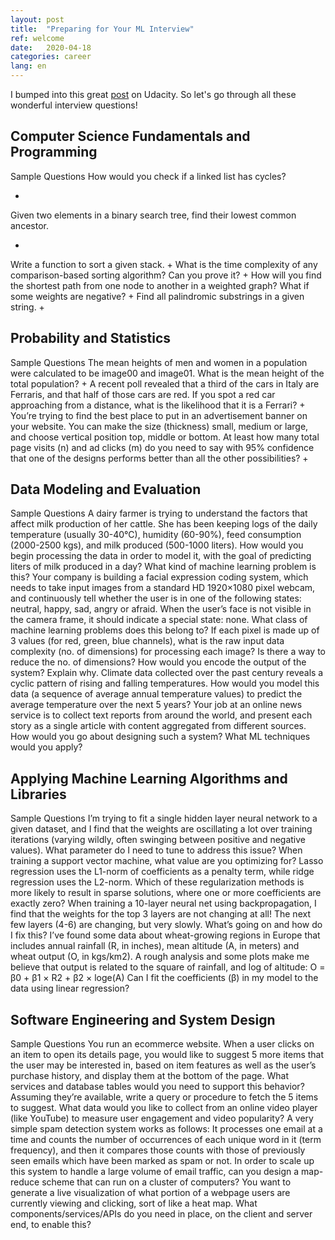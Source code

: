 ```yaml
---
layout: post
title:  "Preparing for Your ML Interview"
ref: welcome
date:   2020-04-18 
categories: career
lang: en
---
```


I bumped into this great [post][ref-1] on Udacity. So let's go through all these wonderful interview questions!

## Computer Science Fundamentals and Programming
Sample Questions
How would you check if a linked list has cycles?

+
Given two elements in a binary search tree, find their lowest common ancestor.

+
Write a function to sort a given stack.
+
What is the time complexity of any comparison-based sorting algorithm? Can you prove it?
+
How will you find the shortest path from one node to another in a weighted graph? What if some weights are negative?
+
Find all palindromic substrings in a given string.
+

## Probability and Statistics
Sample Questions
The mean heights of men and women in a population were calculated to be image00 and image01. What is the mean height of the total population?
+
A recent poll revealed that a third of the cars in Italy are Ferraris, and that half of those cars are red. If you spot a red car approaching from a distance, what is the likelihood that it is a Ferrari?
+
You’re trying to find the best place to put in an advertisement banner on your website. You can make the size (thickness) small, medium or large, and choose vertical position top, middle or bottom. At least how many total page visits (n) and ad clicks (m) do you need to say with 95% confidence that one of the designs performs better than all the other possibilities?
+

## Data Modeling and Evaluation
Sample Questions
A dairy farmer is trying to understand the factors that affect milk production of her cattle. She has been keeping logs of the daily temperature (usually 30-40°C), humidity (60-90%), feed consumption (2000-2500 kgs), and milk produced (500-1000 liters).
How would you begin processing the data in order to model it, with the goal of predicting liters of milk produced in a day?
What kind of machine learning problem is this?
Your company is building a facial expression coding system, which needs to take input images from a standard HD 1920×1080 pixel webcam, and continuously tell whether the user is in one of the following states: neutral, happy, sad, angry or afraid. When the user’s face is not visible in the camera frame, it should indicate a special state: none.
What class of machine learning problems does this belong to?
If each pixel is made up of 3 values (for red, green, blue channels), what is the raw input data complexity (no. of dimensions) for processing each image? Is there a way to reduce the no. of dimensions?
How would you encode the output of the system? Explain why.
Climate data collected over the past century reveals a cyclic pattern of rising and falling temperatures. How would you model this data (a sequence of average annual temperature values) to predict the average temperature over the next 5 years?
Your job at an online news service is to collect text reports from around the world, and present each story as a single article with content aggregated from different sources. How would you go about designing such a system? What ML techniques would you apply?

## Applying Machine Learning Algorithms and Libraries
Sample Questions
I’m trying to fit a single hidden layer neural network to a given dataset, and I find that the weights are oscillating a lot over training iterations (varying wildly, often swinging between positive and negative values). What parameter do I need to tune to address this issue?
When training a support vector machine, what value are you optimizing for?
Lasso regression uses the L1-norm of coefficients as a penalty term, while ridge regression uses the L2-norm. Which of these regularization methods is more likely to result in sparse solutions, where one or more coefficients are exactly zero?
When training a 10-layer neural net using backpropagation, I find that the weights for the top 3 layers are not changing at all! The next few layers (4-6) are changing, but very slowly. What’s going on and how do I fix this?
I’ve found some data about wheat-growing regions in Europe that includes annual rainfall (R, in inches), mean altitude (A, in meters) and wheat output (O, in kgs/km2). A rough analysis and some plots make me believe that output is related to the square of rainfall, and log of altitude: O = β0 + β1 × R2 + β2 × loge(A)
Can I fit the coefficients (β) in my model to the data using linear regression?

## Software Engineering and System Design
Sample Questions
You run an ecommerce website. When a user clicks on an item to open its details page, you would like to suggest 5 more items that the user may be interested in, based on item features as well as the user’s purchase history, and display them at the bottom of the page. What services and database tables would you need to support this behavior? Assuming they’re available, write a query or procedure to fetch the 5 items to suggest.
What data would you like to collect from an online video player (like YouTube) to measure user engagement and video popularity?
A very simple spam detection system works as follows: It processes one email at a time and counts the number of occurrences of each unique word in it (term frequency), and then it compares those counts with those of previously seen emails which have been marked as spam or not. In order to scale up this system to handle a large volume of email traffic, can you design a map-reduce scheme that can run on a cluster of computers?
You want to generate a live visualization of what portion of a webpage users are currently viewing and clicking, sort of like a heat map. What components/services/APIs do you need in place, on the client and server end, to enable this?

[ref-1]:https://blog.udacity.com/2016/05/prepare-machine-learning-interview.html